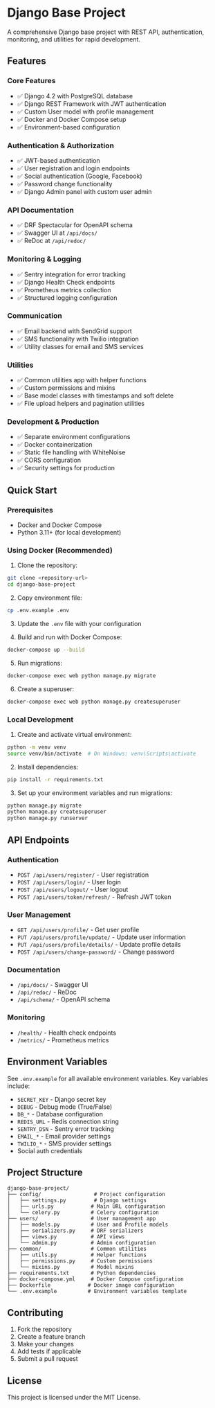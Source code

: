 # Django Base Project

A comprehensive Django base project with REST API, authentication, monitoring, and utilities for rapid development.

## Features

### Core Features
- ✅ Django 4.2 with PostgreSQL database
- ✅ Django REST Framework with JWT authentication
- ✅ Custom User model with profile management
- ✅ Docker and Docker Compose setup
- ✅ Environment-based configuration

### Authentication & Authorization
- ✅ JWT-based authentication
- ✅ User registration and login endpoints
- ✅ Social authentication (Google, Facebook)
- ✅ Password change functionality
- ✅ Django Admin panel with custom user admin

### API Documentation
- ✅ DRF Spectacular for OpenAPI schema
- ✅ Swagger UI at `/api/docs/`
- ✅ ReDoc at `/api/redoc/`

### Monitoring & Logging
- ✅ Sentry integration for error tracking
- ✅ Django Health Check endpoints
- ✅ Prometheus metrics collection
- ✅ Structured logging configuration

### Communication
- ✅ Email backend with SendGrid support
- ✅ SMS functionality with Twilio integration
- ✅ Utility classes for email and SMS services

### Utilities
- ✅ Common utilities app with helper functions
- ✅ Custom permissions and mixins
- ✅ Base model classes with timestamps and soft delete
- ✅ File upload helpers and pagination utilities

### Development & Production
- ✅ Separate environment configurations
- ✅ Docker containerization
- ✅ Static file handling with WhiteNoise
- ✅ CORS configuration
- ✅ Security settings for production

## Quick Start

### Prerequisites
- Docker and Docker Compose
- Python 3.11+ (for local development)

### Using Docker (Recommended)

1. Clone the repository:
```bash
git clone <repository-url>
cd django-base-project
```

2. Copy environment file:
```bash
cp .env.example .env
```

3. Update the `.env` file with your configuration

4. Build and run with Docker Compose:
```bash
docker-compose up --build
```

5. Run migrations:
```bash
docker-compose exec web python manage.py migrate
```

6. Create a superuser:
```bash
docker-compose exec web python manage.py createsuperuser
```

### Local Development

1. Create and activate virtual environment:
```bash
python -m venv venv
source venv/bin/activate  # On Windows: venv\Scripts\activate
```

2. Install dependencies:
```bash
pip install -r requirements.txt
```

3. Set up your environment variables and run migrations:
```bash
python manage.py migrate
python manage.py createsuperuser
python manage.py runserver
```

## API Endpoints

### Authentication
- `POST /api/users/register/` - User registration
- `POST /api/users/login/` - User login
- `POST /api/users/logout/` - User logout
- `POST /api/users/token/refresh/` - Refresh JWT token

### User Management
- `GET /api/users/profile/` - Get user profile
- `PUT /api/users/profile/update/` - Update user information
- `PUT /api/users/profile/details/` - Update profile details
- `POST /api/users/change-password/` - Change password

### Documentation
- `/api/docs/` - Swagger UI
- `/api/redoc/` - ReDoc
- `/api/schema/` - OpenAPI schema

### Monitoring
- `/health/` - Health check endpoints
- `/metrics/` - Prometheus metrics

## Environment Variables

See `.env.example` for all available environment variables. Key variables include:

- `SECRET_KEY` - Django secret key
- `DEBUG` - Debug mode (True/False)
- `DB_*` - Database configuration
- `REDIS_URL` - Redis connection string
- `SENTRY_DSN` - Sentry error tracking
- `EMAIL_*` - Email provider settings
- `TWILIO_*` - SMS provider settings
- Social auth credentials

## Project Structure

```
django-base-project/
├── config/                 # Project configuration
│   ├── settings.py         # Django settings
│   ├── urls.py            # Main URL configuration
│   └── celery.py          # Celery configuration
├── users/                 # User management app
│   ├── models.py          # User and Profile models
│   ├── serializers.py     # DRF serializers
│   ├── views.py           # API views
│   └── admin.py           # Admin configuration
├── common/                # Common utilities
│   ├── utils.py           # Helper functions
│   ├── permissions.py     # Custom permissions
│   └── mixins.py          # Model mixins
├── requirements.txt       # Python dependencies
├── docker-compose.yml     # Docker Compose configuration
├── Dockerfile            # Docker image configuration
└── .env.example          # Environment variables template
```

## Contributing

1. Fork the repository
2. Create a feature branch
3. Make your changes
4. Add tests if applicable
5. Submit a pull request

## License

This project is licensed under the MIT License.